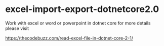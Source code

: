# excel-import-export-dotnetcore2.0
Work with excel or word or powerpoint in dotnet core
for more details please visit

https://thecodebuzz.com/read-excel-file-in-dotnet-core-2-1/

